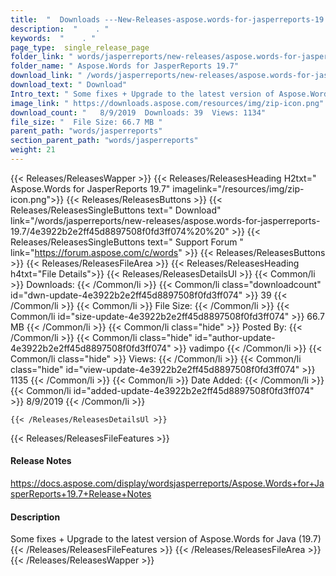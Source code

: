 ```yaml
---
title:  "  Downloads ---New-Releases-aspose.words-for-jasperreports-19.7 . " 
description:  "    . " 
keywords:  "    . " 
page_type:  single_release_page
folder_link: " words/jasperreports/new-releases/aspose.words-for-jasperreports-19.7/"
folder_name: " Aspose.Words for JasperReports 19.7"
download_link: " /words/jasperreports/new-releases/aspose.words-for-jasperreports-19.7/4e3922b2e2ff45d8897508f0fd3ff074"
download_text: " Download"
Intro_text: " Some fixes + Upgrade to the latest version of Aspose.Words for Java (19.7)"
image_link: " https://downloads.aspose.com/resources/img/zip-icon.png"
download_count: "   8/9/2019  Downloads: 39  Views: 1134"
file_size: "  File Size: 66.7 MB "
parent_path: "words/jasperreports"
section_parent_path: "words/jasperreports"
weight: 21 
---
```


{{< Releases/ReleasesWapper >}}
  {{< Releases/ReleasesHeading H2txt=" Aspose.Words for JasperReports 19.7" imagelink="/resources/img/zip-icon.png">}}
  {{< Releases/ReleasesButtons >}}
    {{< Releases/ReleasesSingleButtons text=" Download" link="/words/jasperreports/new-releases/aspose.words-for-jasperreports-19.7/4e3922b2e2ff45d8897508f0fd3ff074%20%20" >}}
    {{< Releases/ReleasesSingleButtons text=" Support Forum " link="https://forum.aspose.com/c/words" >}}
  {{< Releases/ReleasesButtons >}}
  {{< Releases/ReleasesFileArea >}}
    {{< Releases/ReleasesHeading h4txt="File Details">}}
    {{< Releases/ReleasesDetailsUl >}}
            {{< Common/li  >}} Downloads: {{< /Common/li >}} 
      {{< Common/li class="downloadcount" id="dwn-update-4e3922b2e2ff45d8897508f0fd3ff074" >}} 39 {{< /Common/li >}} 
      {{< Common/li  >}} File Size: {{< /Common/li >}} 
      {{< Common/li id="size-update-4e3922b2e2ff45d8897508f0fd3ff074" >}} 66.7 MB {{< /Common/li >}} 
      {{< Common/li  class="hide" >}} Posted By: {{< /Common/li >}} 
      {{< Common/li class="hide" id="author-update-4e3922b2e2ff45d8897508f0fd3ff074" >}} vadimpo {{< /Common/li >}} 
      {{< Common/li class="hide"  >}} Views: {{< /Common/li >}} 
      {{< Common/li class="hide" id="view-update-4e3922b2e2ff45d8897508f0fd3ff074" >}} 1135 {{< /Common/li >}} 
      {{< Common/li  >}} Date Added: {{< /Common/li >}} 
      {{< Common/li id="added-update-4e3922b2e2ff45d8897508f0fd3ff074" >}} 8/9/2019 {{< /Common/li >}} 

    {{< /Releases/ReleasesDetailsUl >}}

  {{< Releases/ReleasesFileFeatures >}}
      <h4>Release Notes</h4><div><a href="https://docs.aspose.com/display/wordsjasperreports/Aspose.Words+for+JasperReports+19.7+Release+Notes">https://docs.aspose.com/display/wordsjasperreports/Aspose.Words+for+JasperReports+19.7+Release+Notes</a></div><h4>Description</h4><div class="HTMLDescription">Some fixes + Upgrade to the latest version of Aspose.Words for Java (19.7)</div>
  {{< /Releases/ReleasesFileFeatures >}}
 {{< /Releases/ReleasesFileArea >}}
{{< /Releases/ReleasesWapper >}}


